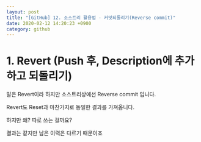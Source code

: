 ```yaml
---
layout: post
title: "[GitHub] 12. 소스트리 활용법 - 커밋되돌리기(Reverse commit)"
date: 2020-02-12 14:20:23 +0900
category: github
---
```


# 1. Revert (Push 후, Description에 추가하고 되돌리기)

말은 Revert이라 하지만 소스트리상에선 Reverse commit 입니다.

Revert도 Reset과 마찬가지로 동일한 결과를 가져옵니다.

하지만 왜? 따로 쓰는 걸까요?

결과는 같지만 남은 이력은 다르기 때문이죠

